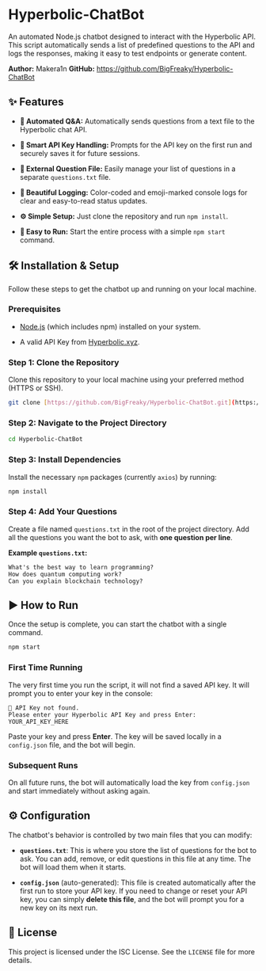 # Hyperbolic-ChatBot

An automated Node.js chatbot designed to interact with the Hyperbolic API. This script automatically sends a list of predefined questions to the API and logs the responses, making it easy to test endpoints or generate content.

**Author:** Makera1n
**GitHub:** <https://github.com/BigFreaky/Hyperbolic-ChatBot>

## ✨ Features

* **🤖 Automated Q&A:** Automatically sends questions from a text file to the Hyperbolic chat API.

* **🔑 Smart API Key Handling:** Prompts for the API key on the first run and securely saves it for future sessions.

* **📝 External Question File:** Easily manage your list of questions in a separate `questions.txt` file.

* **💅 Beautiful Logging:** Color-coded and emoji-marked console logs for clear and easy-to-read status updates.

* **⚙️ Simple Setup:** Just clone the repository and run `npm install`.

* **🚀 Easy to Run:** Start the entire process with a simple `npm start` command.

## 🛠️ Installation & Setup

Follow these steps to get the chatbot up and running on your local machine.

### Prerequisites

* [Node.js](https://nodejs.org/en/) (which includes npm) installed on your system.

* A valid API Key from [Hyperbolic.xyz](https://hyperbolic.xyz/).

### Step 1: Clone the Repository

Clone this repository to your local machine using your preferred method (HTTPS or SSH).

```bash
git clone [https://github.com/BigFreaky/Hyperbolic-ChatBot.git](https://github.com/BigFreaky/Hyperbolic-ChatBot.git)
```

### Step 2: Navigate to the Project Directory

```bash
cd Hyperbolic-ChatBot
```

### Step 3: Install Dependencies

Install the necessary `npm` packages (currently `axios`) by running:

```bash
npm install
```

### Step 4: Add Your Questions

Create a file named `questions.txt` in the root of the project directory. Add all the questions you want the bot to ask, with **one question per line**.

**Example `questions.txt`:**
```
What's the best way to learn programming?
How does quantum computing work?
Can you explain blockchain technology?
```

## ▶️ How to Run

Once the setup is complete, you can start the chatbot with a single command.

```bash
npm start
```

### First Time Running

The very first time you run the script, it will not find a saved API key. It will prompt you to enter your key in the console:

```
🔑 API Key not found.
Please enter your Hyperbolic API Key and press Enter: YOUR_API_KEY_HERE
```

Paste your key and press **Enter**. The key will be saved locally in a `config.json` file, and the bot will begin.

### Subsequent Runs

On all future runs, the bot will automatically load the key from `config.json` and start immediately without asking again.

## ⚙️ Configuration

The chatbot's behavior is controlled by two main files that you can modify:

* **`questions.txt`**: This is where you store the list of questions for the bot to ask. You can add, remove, or edit questions in this file at any time. The bot will load them when it starts.

* **`config.json`** (auto-generated): This file is created automatically after the first run to store your API key. If you need to change or reset your API key, you can simply **delete this file**, and the bot will prompt you for a new key on its next run.

## 📜 License

This project is licensed under the ISC License. See the `LICENSE` file for more details.

